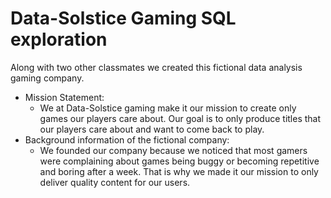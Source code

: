# Data-Solstice Gaming SQL exploration 
Along with two other classmates we created this fictional data analysis gaming company. 

-	Mission Statement:
    * We at Data-Solstice gaming make it our mission to create only games our players care about. Our goal is to only produce titles that our players care about and want to come back to play.
-	Background information of the fictional company:
    * We founded our company because we noticed that most gamers were complaining about games being buggy or becoming repetitive and boring after a week. That is why we made it our mission to only deliver quality     content for our users.

